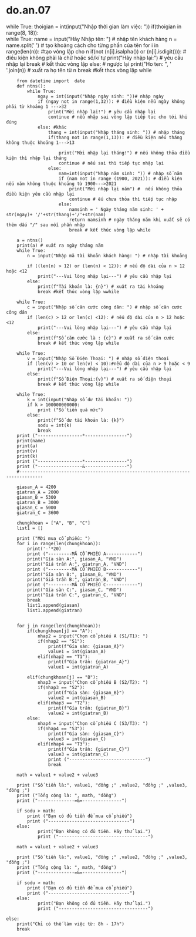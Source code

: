 # do.an.07
while True:
    thoigian = int(input("Nhập thời gian làm việc: "))
    if(thoigian in range(8, 18)):        
        while True:
            name = input("Hãy Nhập tên: ") # nhập tên khách hàng 
            n = name.split(' ') # tạo khoảng cách cho từng phần của tên
            for i in range(len(n)): #tạo vòng lập cho n
                if(not (n[i].isalpha()) or (n[i].isdigit())): # điều kiện không phải là chữ hoặc số/kí tự 
                    print("Hãy nhập lại:") # yêu cầu nhập lại
                    break # kết thúc vòng lập 
            else: # ngược lại
                print("Ho ten: ", ' '.join(n)) # xuất ra họ tên từ n
                break #kết thcs vòng lập while

        from datetime import  date
        def ntns():
            while True: 
                ngay = int(input("Nhập ngày sinh: "))# nhập ngày
                if (ngay not in range(1,32)): # điều kiện nếu ngày không phải từ khoảng 1 --->32
                    print("Mời nhập lại!") # yêu cầu nhập lại
                    continue # nếu nhập sai vòng lập tiếp tuc cho tới khi đúng
                else: #khác
                    thang = int(input("Nhập tháng sinh: ")) # nhập tháng
                    if(thang not in range(1,13)): # điều kiện nếu tháng không thuộc khoảng 1--->13

                        print("Mời nhập lại tháng!") # nếu không thỏa điều kiện thì nhập lại tháng
                        continue # nếu sai thì tiếp tục nhập lại
                    else:
                        nam=int(input("Nhập năm sinh: ")) # nhập số năm
                        if (nam not in range (1900, 2021)): # điều kiện nếu năm không thuộc khoảng từ 1900--->2021
                            print("Mời nhập lại năm") #  nếu không thỏa điều kiện yêu cầu nhập lại
                            continue # ếu chưa thỏa thì tiếp tục nhập
                        else:
                            namsinh = ' Ngày tháng năm sinh: ' + str(ngay)+ '/'+str(thang)+'/'+str(nam)
                            return namsinh # ngày tháng năm khi xuất sẽ có thêm dấu "/" sau mỗi phần nhập
                            break # kết thúc vòng lập while

        a = ntns()
        print(a) # xuất ra ngày tháng năm
        while True:
            n = input("Nhập mã tài khoản khách hàng: ") # nhập tài khoảng

            if ((len(n) > 12) or (len(n) < 12)): # nếu độ dài của n > 12 hoặc <12 
                print("---Vui lòng nhập lại---") # yêu cầu nhập lại
            else:
                print(f"Tài khoản là: {n}") # xuất ra tài khoảng
                break #kết thúc vòng lập wwhile

        while True:
            c = input("Nhập số căn cước công dân: ") # nhập số căn cước công dân
            if (len(c) > 12 or len(c) <12): # nếu độ dài của n > 12 hoặc <12 
                print("---Vui lòng nhập lại---") # yêu cầu nhập lại
            else:
                print(f"Số căn cước là : {c}") # xuất ra số căn cước
                break # kết thúc vòng lập while

        while True:
            v = input("Nhập Số Điện Thoại: ") # nhập số điện thoại
            if (len(v) > 10 or len(v) < 10):#nếu độ dài của n > 9 hoặc < 9
                print("---Vui lòng nhập lại---") # yêu cầu nhập lại
            else:
                print(f"Số Điện Thoại:{v}") # xuất ra số điện thoại
                break # kết thúc vòng lập while

        while True:
            k = int(input("Nhập số dư tài khoản: "))
            if k > 100000000000:
                print ("Số tiền quá mức")
            else:
                print(f"Số dư tài khoản là: {k}")
                sodu = int(k)
                break
        print ("-----------------*----------------")
        print(name)
        print(a)
        print(v)
        print(k)
        print ("-----------------*----------------")
        print ("-----------------&----------------")
        #-------------------------------------------------------------------------------

        giasan_A = 4200 
        giatran_A = 2000 
        giasan_B = 5300 
        giatran_B = 3000
        giasan_C = 5000 
        giatran_C = 3600 

        chungkhoan = ["A", "B", "C"]
        list1 = []

        print ("Mời mua cổ phiếu: ")
        for i in range(len(chungkhoan)):
            print('-'*20)
            print ("---------MÃ CỔ PHIẾU A------------")
            print("Gía sàn A:", giasan_A, "VND")
            print("Giá trần A:", giatran_A, "VND")
            print ("---------MÃ CỔ PHIẾU B------------")
            print("Gía sàn B:", giasan_B, "VND")
            print("Giá trần B:", giatran_B, "VND")
            print ("---------MÃ CỔ PHIẾU C------------")
            print("Gía sàn C:", giasan_C, "VND")
            print("Giá trần C:", giatran_C, "VND")
            break
            list1.append(giasan)
            list1.append(giatran)


        for j in range(len(chungkhoan)):
            if(chungkhoan[j] == "A"):
                nhap2 = input("Chọn cổ phiếu A (S1/T1): ")
                if(nhap2 == "S1"):
                    print(f"Gía sàn: {giasan_A}")
                    value1 = int(giasan_A)
                elif(nhap2 == "T1"):
                    print(f"Gía trần: {giatran_A}")
                    value1 = int(giatran_A)

            elif(chungkhoan[j] == "B"):
                nhap3 = input("Chọn cổ phiếu B (S2/T2): ")
                if(nhap3 == "S2"):
                    print(f"Gía sàn: {giasan_B}")
                    value2 = int(giasan_B)
                elif(nhap3 == "T2"):
                    print(f"Gía trần: {giatran_B}")
                    value2 = int(giatran_B)
            else:
                nhap4 = input("Chọn cổ phiếu C (S3/T3): ")
                if(nhap4 == "S3"):
                    print(f"Gía sàn: {giasan_C}")
                    value3 = int(giasan_C)
                elif(nhap4 == "T3"):
                    print(f"Gía trần: {giatran_C}")
                    value3 = int(giatran_C)
                    print ("-----------------------------")
                    break

        math = value1 + value2 + value3

        print ("Số tiền là:", value1, "đồng ;" ,value2, "đồng ;" ,value3, "đồng ;")
        print ("Tổng cộng là: ", math, "đồng")
        print ("--------------=&=---------------")

        if sodu > math:
            print ("Bạn có đủ tiền để mua cổ phiếu")
            print ("-------------------------------")
        else:
                print("Bạn không có đủ tiền. Hãy thử lại.")
                print ("----------------------------------")

        math = value1 + value2 + value3

        print ("Số tiền là:", value1, "đồng ;" ,value2, "đồng ;" ,value3, "đồng ;")
        print ("Tổng cộng là: ", math, "đồng")
        print ("--------------=&=---------------")

        if sodu > math:
            print ("Bạn có đủ tiền để mua cổ phiếu")
            print ("-------------------------------")
        else:
                print("Bạn không có đủ tiền. Hãy thử lại.")
                print ("----------------------------------")

    else: 
        print("Chỉ có thế làm việc từ: 8h - 17h")
        break
